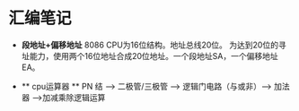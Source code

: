 汇编笔记
=======

- **段地址+偏移地址** 
	8086 CPU为16位结构。地址总线20位。
	为达到20位的寻址能力，使用两个16位地址合成20位地址。一个段地址SA，一个偏移地址EA。

- ** cpu运算器 **
	PN 结 --> 二极管/三极管 --> 逻辑门电路（与或非）--> 加法器 -->加减乘除逻辑运算